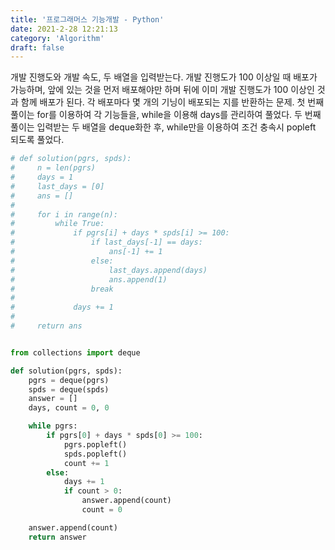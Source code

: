 ```yaml
---
title: '프로그래머스 기능개발 - Python'
date: 2021-2-28 12:21:13
category: 'Algorithm'
draft: false
---
```

개발 진행도와 개발 속도, 두 배열을 입력받는다. 개발 진행도가 100 이상일 때 배포가 가능하며, 앞에 있는 것을 먼저 배포해야만 하며 뒤에 이미 개발 진행도가 100 이상인 것과 함께 배포가 된다. 각 배포마다 몇 개의 기닝이 배포되는 지를 반환하는 문제. 첫 번째 풀이는 for를 이용하여 각 기능들을, while을 이용해 days를 관리하여 풀었다. 두 번째 풀이는 입력받는 두 배열을 deque화한 후, while만을 이용하여 조건 충속시 popleft 되도록 풀었다.
```python
# def solution(pgrs, spds):
#     n = len(pgrs)
#     days = 1
#     last_days = [0]
#     ans = []
#
#     for i in range(n):
#         while True:
#             if pgrs[i] + days * spds[i] >= 100:
#                 if last_days[-1] == days:
#                     ans[-1] += 1
#                 else:
#                     last_days.append(days)
#                     ans.append(1)
#                 break
#
#             days += 1
#
#     return ans


from collections import deque

def solution(pgrs, spds):
    pgrs = deque(pgrs)
    spds = deque(spds)
    answer = []
    days, count = 0, 0

    while pgrs:
        if pgrs[0] + days * spds[0] >= 100:
            pgrs.popleft()
            spds.popleft()
            count += 1
        else:
            days += 1
            if count > 0:
                answer.append(count)
                count = 0

    answer.append(count)
    return answer

```